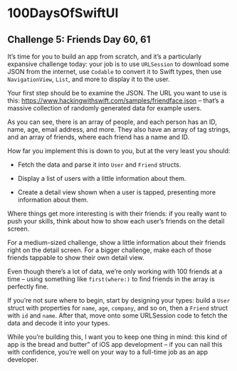 # 100DaysOfSwiftUI
## Challenge 5: Friends Day 60, 61
It’s time for you to build an app from scratch, and it’s a particularly expansive challenge today: your job is to use `URLSession` to download some JSON from the internet, use `Codable` to convert it to Swift types, then use `NavigationView`, `List`, and more to display it to the user.

Your first step should be to examine the JSON. The URL you want to use is this: https://www.hackingwithswift.com/samples/friendface.json – that’s a massive collection of randomly generated data for example users.

As you can see, there is an array of people, and each person has an ID, name, age, email address, and more. They also have an array of tag strings, and an array of friends, where each friend has a name and ID.

How far you implement this is down to you, but at the very least you should:

- Fetch the data and parse it into `User` and `Friend` structs.

- Display a list of users with a little information about them.

- Create a detail view shown when a user is tapped, presenting more information about them.

Where things get more interesting is with their friends: if you really want to push your skills, think about how to show each user’s friends on the detail screen.

For a medium-sized challenge, show a little information about their friends right on the detail screen. For a bigger challenge, make each of those friends tappable to show their own detail view.

Even though there’s a lot of data, we’re only working with 100 friends at a time – using something like `first(where:)` to find friends in the array is perfectly fine.

If you’re not sure where to begin, start by designing your types: build a `User` struct with properties for `name`, `age`, `company`, and so on, then a `Friend` struct with `id` and `name`. After that, move onto some URLSession code to fetch the data and decode it into your types.

While you’re building this, I want you to keep one thing in mind: this kind of app is the bread and butter” of iOS app development – if you can nail this with confidence, you’re well on your way to a full-time job as an app developer.
